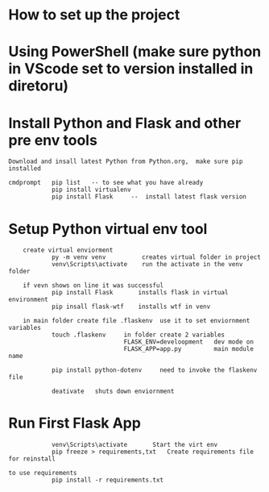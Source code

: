 # How to set up the project 
# Using PowerShell   (make sure python in VScode set to version installed in diretoru)

# Install Python and Flask and other pre env tools

    Download and insall latest Python from Python.org,  make sure pip installed

    cmdprompt   pip list   -- to see what you have already
                pip install virtualenv
                pip install Flask     --  install latest flask version



# Setup Python virtual env tool

        create virtual enviorment
                py -m venv venv          creates virtual folder in project
                venv\Scripts\activate    run the activate in the venv folder

        if vevn shows on line it was successful
                pip install Flask       installs flask in virtual environment
                pip insall flask-wtf    installs wtf in venv

        in main folder create file .flaskenv  use it to set enviornment variables
                touch .flaskenv     in folder create 2 variables
                                    FLASK_ENV=develoopment   dev mode on
                                    FLASK_APP=app.py         main module name

                pip install python-dotenv     need to invoke the flaskenv file

                deativate   shuts down enviornment
                
# Run First Flask App

                venv\Scripts\activate       Start the virt env
                pip freeze > requirements,txt   Create requirements file for reinstall

    to use requirements
                pip install -r requirements.txt





